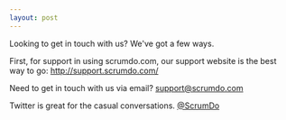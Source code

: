 ```yaml
---
layout: post
---
```


Looking to get in touch with us?  We've got a few ways.

First, for support in using scrumdo.com, our support website is the best way to go: http://support.scrumdo.com/

Need to get in touch with us via email?  support@scrumdo.com

Twitter is great for the casual conversations.  [@ScrumDo](http://twitter.com/#!/scrumdo)
